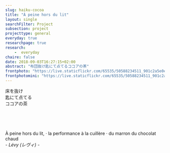 ```yaml
---
slug: haiku-cocoa
title: "À peine hors du lit"
layout: single
searchFilter: Project
subsection: project
projecttype: general
everyday: true
researchpage: true
research: 
    -  everyday
chaire: false
date: 2018-09-03T16:27:15+02:00
abstract: "布団抜け匙にて点てるココアの茶"
frontphoto: "https://live.staticflickr.com/65535/50588234511_901c2a5e0e.jpg"
frontphotomini: "https://live.staticflickr.com/65535/50588234511_901c2a5e0e_q.jpg"
---
```


床を抜け  
匙にて点てる  
ココアの茶

&nbsp;

&nbsp;


À peine hors du lit, &middot; la performance à la cuillère &middot; du marron du chocolat chaud  
*- Lévy (レヴィ) -*